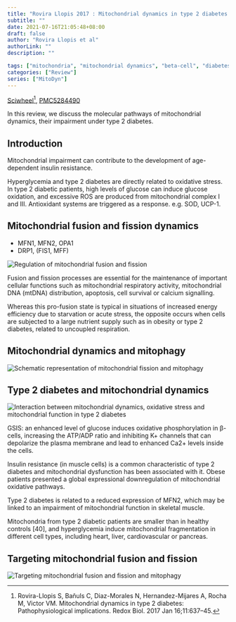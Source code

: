 ```yaml
---
title: "Rovira Llopis 2017 : Mitochondrial dynamics in type 2 diabetes: Pathophysiological implications"
subtitle: ""
date: 2021-07-16T21:05:48+08:00
draft: false
author: "Rovira Llopis et al"
authorLink: ""
description: ""

tags: ["mitochondria", "mitochondrial dynamics", "beta-cell", "diabetes"]
categories: ["Review"]
series: ["MitoDyn"]
---
```


[Sciwheel](https://sciwheel.com/work/#/items/5260253)[^RoviraLlopis2017], [PMC5284490](https://www.ncbi.nlm.nih.gov/pmc/articles/PMC5284490/)

[^RoviraLlopis2017]: Rovira-Llopis S, Bañuls C, Diaz-Morales N, Hernandez-Mijares A, Rocha M, Victor VM. Mitochondrial dynamics in type 2 diabetes: Pathophysiological implications. Redox Biol. 2017 Jan 16;11:637–45.

<!--more-->

In this review, we discuss the molecular pathways of mitochondrial dynamics, their impairment under type 2 diabetes.


## Introduction

Mitochondrial impairment can contribute to the development of age-dependent insulin resistance.

Hyperglycemia and type 2 diabetes are directly related to oxidative stress. In type 2 diabetic patients, high levels of glucose can induce glucose oxidation, and excessive ROS are produced from mitochondrial complex I and III. Antioxidant systems are triggered as a response. e.g. SOD, UCP-1.

## Mitochondrial fusion and fission dynamics

- MFN1, MFN2, OPA1
- DRP1, (FIS1, MFF)

![](https://www.ncbi.nlm.nih.gov/pmc/articles/PMC5284490/bin/gr1.jpg "Regulation of mitochondrial fusion and fission")

Fusion and fission processes are essential for the maintenance of important cellular functions such as mitochondrial respiratory activity, mitochondrial DNA (mtDNA) distribution, apoptosis, cell survival or calcium signalling.

Whereas this pro-fusion state is typical in situations of increased energy efficiency due to starvation or acute stress, the opposite occurs when cells are subjected to a large nutrient supply such as in obesity or type 2 diabetes, related to uncoupled respiration.

## Mitochondrial dynamics and mitophagy

![](https://www.ncbi.nlm.nih.gov/pmc/articles/PMC5284490/bin/gr2.jpg "Schematic representation of mitochondrial fission and mitophagy")


## Type 2 diabetes and mitochondrial dynamics

![](https://www.ncbi.nlm.nih.gov/pmc/articles/PMC5284490/bin/gr3.jpg "Interaction between mitochondrial dynamics, oxidative stress and mitochondrial function in type 2 diabetes")

GSIS: an enhanced level of glucose induces oxidative phosphorylation in β- cells, increasing the ATP/ADP ratio and inhibiting K+ channels that can depolarize the plasma membrane and lead to enhanced Ca2+ levels inside the cells.

Insulin resistance (in muscle cells) is a common characteristic of type 2 diabetes and mitochondrial dysfunction has been associated with it. Obese patients presented a global expressional downregulation of mitochondrial oxidative pathways.

Type 2 diabetes is related to a reduced expression of MFN2, which may be linked to an impairment of mitochondrial function in skeletal muscle.

Mitochondria from type 2 diabetic patients are smaller than in healthy controls [40], and hyperglycemia induce mitochondrial fragmentation in different cell types, including heart, liver, cardiovascular or pancreas.

## Targeting mitochondrial fusion and fission

![](https://www.ncbi.nlm.nih.gov/pmc/articles/PMC5284490/bin/gr4.jpg "Targeting mitochondrial fusion and fission and mitophagy")
